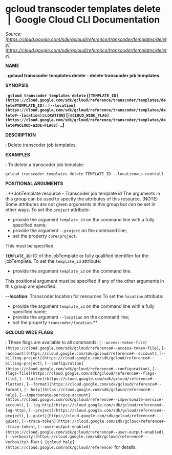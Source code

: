 # gcloud transcoder templates delete  |  Google Cloud CLI Documentation

*Source: [https://cloud.google.com/sdk/gcloud/reference/transcoder/templates/delete](https://cloud.google.com/sdk/gcloud/reference/transcoder/templates/delete)*

**NAME**

: **gcloud transcoder templates delete - delete transcoder job templates**

**SYNOPSIS**

: **`gcloud transcoder templates delete` (`[TEMPLATE_ID](https://cloud.google.com/sdk/gcloud/reference/transcoder/templates/delete#TEMPLATE_ID)` : `[--location](https://cloud.google.com/sdk/gcloud/reference/transcoder/templates/delete#--location)`=`LOCATION`) [`[GCLOUD_WIDE_FLAG](https://cloud.google.com/sdk/gcloud/reference/transcoder/templates/delete#GCLOUD-WIDE-FLAGS) …`]**

**DESCRIPTION**

: Delete transcoder job templates.

**EXAMPLES**

: To delete a transcoder job template:

```
gcloud transcoder templates delete TEMPLATE_ID --location=us-central1
```

**POSITIONAL ARGUMENTS**

: **JobTemplate resource - Transcoder job template id The arguments in this group
can be used to specify the attributes of this resource. (NOTE) Some attributes
are not given arguments in this group but can be set in other ways.
To set the `project` attribute:

- provide the argument `template_id` on the command line with a fully
specified name;
- provide the argument `--project` on the command line;
- set the property `core/project`.

This must be specified.

**`TEMPLATE_ID`**:
ID of the jobTemplate or fully qualified identifier for the jobTemplate.
To set the `template_id` attribute:

- provide the argument `template_id` on the command line.

This positional argument must be specified if any of the other arguments in this
group are specified.

**--location**:
Transcoder location for resources
To set the `location` attribute:

- provide the argument `template_id` on the command line with a fully
specified name;
- provide the argument `--location` on the command line;
- set the property `transcoder/location`.**

**GCLOUD WIDE FLAGS**

: These flags are available to all commands: `[--access-token-file](https://cloud.google.com/sdk/gcloud/reference#--access-token-file)`,
`[--account](https://cloud.google.com/sdk/gcloud/reference#--account)`, `[--billing-project](https://cloud.google.com/sdk/gcloud/reference#--billing-project)`,
`[--configuration](https://cloud.google.com/sdk/gcloud/reference#--configuration)`,
`[--flags-file](https://cloud.google.com/sdk/gcloud/reference#--flags-file)`,
`[--flatten](https://cloud.google.com/sdk/gcloud/reference#--flatten)`, `[--format](https://cloud.google.com/sdk/gcloud/reference#--format)`, `[--help](https://cloud.google.com/sdk/gcloud/reference#--help)`, `[--impersonate-service-account](https://cloud.google.com/sdk/gcloud/reference#--impersonate-service-account)`,
`[--log-http](https://cloud.google.com/sdk/gcloud/reference#--log-http)`,
`[--project](https://cloud.google.com/sdk/gcloud/reference#--project)`, `[--quiet](https://cloud.google.com/sdk/gcloud/reference#--quiet)`, `[--trace-token](https://cloud.google.com/sdk/gcloud/reference#--trace-token)`, `[--user-output-enabled](https://cloud.google.com/sdk/gcloud/reference#--user-output-enabled)`,
`[--verbosity](https://cloud.google.com/sdk/gcloud/reference#--verbosity)`.
Run `$ [gcloud help](https://cloud.google.com/sdk/gcloud/reference)` for details.